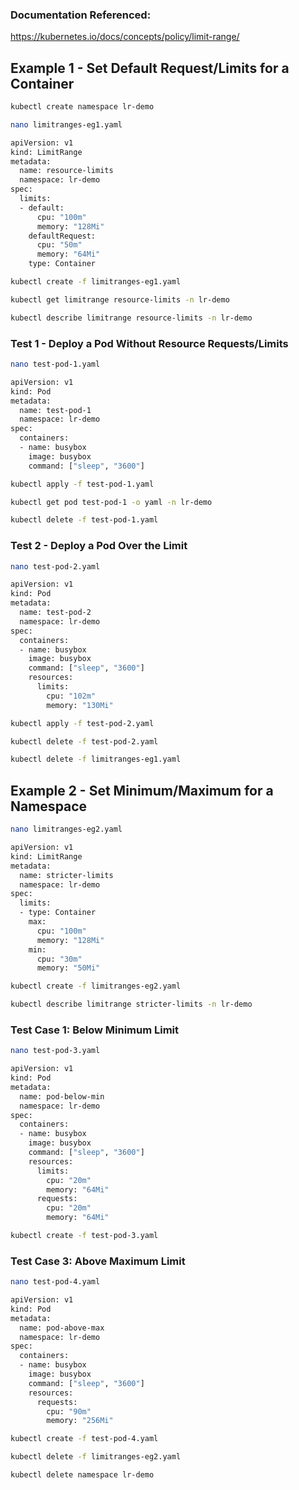 ### Documentation Referenced:

https://kubernetes.io/docs/concepts/policy/limit-range/

## Example 1 - Set Default Request/Limits for a Container
```sh
kubectl create namespace lr-demo
```
```sh
nano limitranges-eg1.yaml
```
```sh
apiVersion: v1
kind: LimitRange
metadata:
  name: resource-limits
  namespace: lr-demo
spec:
  limits:
  - default:
      cpu: "100m"
      memory: "128Mi"
    defaultRequest:
      cpu: "50m"
      memory: "64Mi"
    type: Container
```
```sh
kubectl create -f limitranges-eg1.yaml
```
```sh
kubectl get limitrange resource-limits -n lr-demo

kubectl describe limitrange resource-limits -n lr-demo

```
### Test 1 - Deploy a Pod Without Resource Requests/Limits
```sh
nano test-pod-1.yaml
```
```sh
apiVersion: v1
kind: Pod
metadata:
  name: test-pod-1
  namespace: lr-demo
spec:
  containers:
  - name: busybox
    image: busybox
    command: ["sleep", "3600"]
```
```sh
kubectl apply -f test-pod-1.yaml
```
```sh
kubectl get pod test-pod-1 -o yaml -n lr-demo

kubectl delete -f test-pod-1.yaml
```

### Test 2 - Deploy a Pod Over the Limit
```sh
nano test-pod-2.yaml
```
```sh
apiVersion: v1
kind: Pod
metadata:
  name: test-pod-2
  namespace: lr-demo
spec:
  containers:
  - name: busybox
    image: busybox
    command: ["sleep", "3600"]
    resources:
      limits:
        cpu: "102m"
        memory: "130Mi"
```
```sh
kubectl apply -f test-pod-2.yaml
```
```sh
kubectl delete -f test-pod-2.yaml

kubectl delete -f limitranges-eg1.yaml
```
## Example 2 - Set Minimum/Maximum  for a Namespace
```sh
nano limitranges-eg2.yaml
```
```sh
apiVersion: v1
kind: LimitRange
metadata:
  name: stricter-limits
  namespace: lr-demo
spec:
  limits:
  - type: Container
    max:
      cpu: "100m"
      memory: "128Mi"
    min:
      cpu: "30m"
      memory: "50Mi"
```

```sh
kubectl create -f limitranges-eg2.yaml
```
```sh
kubectl describe limitrange stricter-limits -n lr-demo

```

### Test Case 1: Below Minimum Limit
```sh
nano test-pod-3.yaml
```
```sh
apiVersion: v1
kind: Pod
metadata:
  name: pod-below-min
  namespace: lr-demo
spec:
  containers:
  - name: busybox
    image: busybox
    command: ["sleep", "3600"]
    resources:
      limits:
        cpu: "20m"
        memory: "64Mi"
      requests:
        cpu: "20m"
        memory: "64Mi"
```

```sh
kubectl create -f test-pod-3.yaml
```

### Test Case 3: Above Maximum Limit
```sh
nano test-pod-4.yaml
```
```sh
apiVersion: v1
kind: Pod
metadata:
  name: pod-above-max
  namespace: lr-demo
spec:
  containers:
  - name: busybox
    image: busybox
    command: ["sleep", "3600"]
    resources:
      requests:
        cpu: "90m"
        memory: "256Mi"
```

```sh
kubectl create -f test-pod-4.yaml
```

```sh
kubectl delete -f limitranges-eg2.yaml

kubectl delete namespace lr-demo
```
